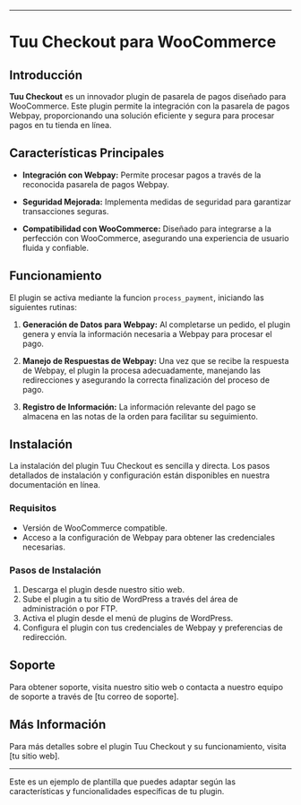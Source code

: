 
---

# Tuu Checkout para WooCommerce

## Introducción

**Tuu Checkout** es un innovador plugin de pasarela de pagos diseñado para WooCommerce. Este plugin permite la integración con la pasarela de pagos Webpay, proporcionando una solución eficiente y segura para procesar pagos en tu tienda en línea.

## Características Principales

- **Integración con Webpay:** Permite procesar pagos a través de la reconocida pasarela de pagos Webpay.

- **Seguridad Mejorada:** Implementa medidas de seguridad para garantizar transacciones seguras.

- **Compatibilidad con WooCommerce:** Diseñado para integrarse a la perfección con WooCommerce, asegurando una experiencia de usuario fluida y confiable.

## Funcionamiento

El plugin se activa mediante la funcion `process_payment`, iniciando las siguientes rutinas:

1. **Generación de Datos para Webpay:** Al completarse un pedido, el plugin genera y envía la información necesaria a Webpay para procesar el pago.

2. **Manejo de Respuestas de Webpay:** Una vez que se recibe la respuesta de Webpay, el plugin la procesa adecuadamente, manejando las redirecciones y asegurando la correcta finalización del proceso de pago.

3. **Registro de Información:** La información relevante del pago se almacena en las notas de la orden para facilitar su seguimiento.

## Instalación

La instalación del plugin Tuu Checkout es sencilla y directa. Los pasos detallados de instalación y configuración están disponibles en nuestra documentación en línea.

### Requisitos

- Versión de WooCommerce compatible.
- Acceso a la configuración de Webpay para obtener las credenciales necesarias.

### Pasos de Instalación

1. Descarga el plugin desde nuestro sitio web.
2. Sube el plugin a tu sitio de WordPress a través del área de administración o por FTP.
3. Activa el plugin desde el menú de plugins de WordPress.
4. Configura el plugin con tus credenciales de Webpay y preferencias de redirección.

## Soporte

Para obtener soporte, visita nuestro sitio web o contacta a nuestro equipo de soporte a través de [tu correo de soporte].

## Más Información

Para más detalles sobre el plugin Tuu Checkout y su funcionamiento, visita [tu sitio web].

---

Este es un ejemplo de plantilla que puedes adaptar según las características y funcionalidades específicas de tu plugin.